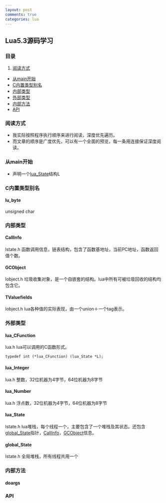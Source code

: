 ```yaml
---
layout: post
comments: true
categories: lua
---
```

## Lua5.3源码学习

### 目录
1. [阅读方式](#阅读方式)
- [从main开始](#从main开始)
- [C内置类型别名](#C内置类型别名)
- [内部类型](#内部类型)
- [外部类型](#外部类型)
- [内部方法](#内部方法)
- [API](#api)

### 阅读方式
- 我实际按照程序执行顺序来进行阅读，深度优先遍历。
- 而文章的顺序是广度优先，可以有一个全面的预览，每一条用连接保证深度阅读。

### 从main开始
- 声明一个[lua_State](#lua_state)结构L

### C内置类型别名
#### lu_byte
unsigned char

### 内部类型
#### CallInfo
lstate.h 函数调用信息，链表结构，包含了函数基地址，当前PC地址，函数返回值个数。
#### GCObject
lobject.h 垃圾收集对象，是一个自嵌套的结构。lua中所有可被垃圾回收的结构均包含它。
#### TValuefields
lobject.h lua各种值的实际表现，由一个union＋一个tag表示。

### 外部类型
#### lua_CFunction
lua.h lua可以调用的C函数形式。

    typedef int (*lua_CFunction) (lua_State *L);
    
#### lua_Integer
lua.h 整数，32位机器为4字节，64位机器为8字节
#### lua_Number
lua.h 浮点数，32位机器为4字节，64位机器为8字节
#### lua_State
lstate.h lua堆栈，每个线程一个，主要包含了一个堆栈及其状态。还包含[global_State](#global_state)指针，[CallInfo](#callinfo)，[GCObject](#gcobject)信息。
#### global_State
lstate.h 全局堆栈，所有线程共用一个

### 内部方法
#### doargs

### API
